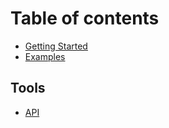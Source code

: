 # Table of contents

* [Getting Started](README.md)
* [Examples](examples.md)

## Tools

* [API](tools/api.md)


